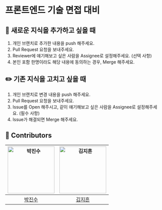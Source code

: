 # 프론트엔드 기술 면접 대비
## 🌱 새로운 지식을 추가하고 싶을 때
1. 개인 브랜치로 추가한 내용을 push 해주세요.
2. Pull Request 요청을 보내주세요.
3. Reviewer에 얘기해보고 싶은 사람을 Assignee로 설정해주세요. (선택 사항)
4. 본인 포함 한명이라도 해당 내용에 동의하는 경우, Merge 해주세요.


## ✏️ 기존 지식을 고치고 싶을 때
1. 개인 브랜치로 변경 내용을 push 해주세요.
2. Pull Request 요청을 보내주세요.
3. Issue를 Open 해주시고, 같이 얘기해보고 싶은 사람을 Assignee로 설정해주세요. (필수 사항)
4. Issue가 해결되면 Merge 해주세요.

## 💫 Contributors
| <img src="https://avatars.githubusercontent.com/u/116702892?v=4" width="150" height="150" alt="박진수"> | <img src="https://avatars.githubusercontent.com/u/80433455?v=4" width="150" height="150" alt="김지흔"> |
|:---:|:---:|
| [박진수](https://github.com/jinsupark4255) | [김지흔](https://github.com/jiheunkim) |

